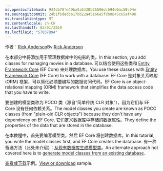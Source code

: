 ```yaml
---
ms.openlocfilehash: 934db70fe49ba9a5330b25596dc694e0ac50c04e
ms.sourcegitcommit: 24b1f6decbb17bb22a45166e5fdb0845c65af498
ms.translationtype: MT
ms.contentlocale: zh-CN
ms.lasthandoff: 03/01/2019
ms.locfileid: "57037894"
---
```

<span data-ttu-id="afbf7-101">作者：[Rick Anderson](https://twitter.com/RickAndMSFT)</span><span class="sxs-lookup"><span data-stu-id="afbf7-101">By [Rick Anderson](https://twitter.com/RickAndMSFT)</span></span>

<span data-ttu-id="afbf7-102">在本部分中将添加用于管理数据库中的电影的类。</span><span class="sxs-lookup"><span data-stu-id="afbf7-102">In this section, you add classes for managing movies in a database.</span></span> <span data-ttu-id="afbf7-103">可以结合使用这些类和 [Entity Framework Core](/ef/core) (EF Core) 来处理数据库。</span><span class="sxs-lookup"><span data-stu-id="afbf7-103">You use these classes with [Entity Framework Core](/ef/core) (EF Core) to work with a database.</span></span> <span data-ttu-id="afbf7-104">EF Core 是对象关系映射 (ORM) 框架，可以简化必须要编写的数据访问代码。</span><span class="sxs-lookup"><span data-stu-id="afbf7-104">EF Core is an object-relational mapping (ORM) framework that simplifies the data access code that you have to write.</span></span>

<span data-ttu-id="afbf7-105">要创建的模型类称为 POCO 类（源自“简单传统 CLR 对象”），因为它们与 EF Core 没有任何依赖关系。</span><span class="sxs-lookup"><span data-stu-id="afbf7-105">The model classes you create are known as POCO classes (from "plain-old CLR objects") because they don't have any dependency on EF Core.</span></span> <span data-ttu-id="afbf7-106">它们定义数据库中存储的数据属性。</span><span class="sxs-lookup"><span data-stu-id="afbf7-106">They define the properties of the data that are stored in the database.</span></span>

<span data-ttu-id="afbf7-107">在本教程中，首先要编写模型类，然后 EF Core 将创建数据库。</span><span class="sxs-lookup"><span data-stu-id="afbf7-107">In this tutorial, you write the model classes first, and EF Core creates the database.</span></span> <span data-ttu-id="afbf7-108">有一种备选方法（此处未介绍）：[从现有数据库生成模型类](/ef/core/get-started/aspnetcore/existing-db)。</span><span class="sxs-lookup"><span data-stu-id="afbf7-108">An alternate approach not covered here is to [generate model classes from an existing database](/ef/core/get-started/aspnetcore/existing-db).</span></span>

<span data-ttu-id="afbf7-109">[查看或下载](https://github.com/aspnet/Docs/tree/master/aspnetcore/tutorials/razor-pages/razor-pages-start/sample/RazorPagesMovie)示例。</span><span class="sxs-lookup"><span data-stu-id="afbf7-109">[View or download](https://github.com/aspnet/Docs/tree/master/aspnetcore/tutorials/razor-pages/razor-pages-start/sample/RazorPagesMovie) sample.</span></span>
